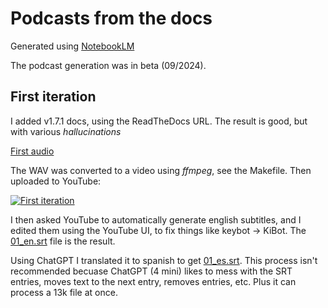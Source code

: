 # Podcasts from the docs

Generated using [NotebookLM](https://notebooklm.google.com/)

The podcast generation was in beta (09/2024).

## First iteration

I added v1.7.1 docs, using the ReadTheDocs URL.
The result is good, but with various *hallucinations*

[First audio](https://media.githubusercontent.com/media/set-soft/KiBot-media/main/podcasts/AI_from_docs/01_KiBot.wav)

The WAV was converted to a video using *ffmpeg*, see the Makefile. Then uploaded to YouTube:

[![First iteration](https://img.youtube.com/vi/SaPdrsg6a18/0.jpg)](https://www.youtube.com/watch?v=SaPdrsg6a18)

I then asked YouTube to automatically generate english subtitles, and I edited them using the YouTube UI, to fix things
like keybot -> KiBot.
The [01_en.srt](https://raw.githubusercontent.com/set-soft/KiBot-media/main/podcasts/AI_from_docs/01_en.srt)
file is the result.

Using ChatGPT I translated it to spanish to get
[01_es.srt](https://raw.githubusercontent.com/set-soft/KiBot-media/main/podcasts/AI_from_docs/01_es.srt).
This process isn't recommended becuase ChatGPT (4 mini) likes to mess with the SRT entries, moves text to the next entry,
removes entries, etc. Plus it can process a 13k file at once.

